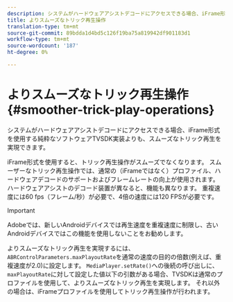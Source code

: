 ```yaml
---
description: システムがハードウェアアシストデコードにアクセスできる場合、iFrame形式を使用する純粋なソフトウェアTVSDK実装よりも、スムーズなトリック再生を実現できます。
title: よりスムーズなトリック再生操作
translation-type: tm+mt
source-git-commit: 89bdda1d4bd5c126f19ba75a819942df901183d1
workflow-type: tm+mt
source-wordcount: '187'
ht-degree: 0%

---
```



# よりスムーズなトリック再生操作{#smoother-trick-play-operations}

システムがハードウェアアシストデコードにアクセスできる場合、iFrame形式を使用する純粋なソフトウェアTVSDK実装よりも、スムーズなトリック再生を実現できます。

<!--<a id="section_3DBFD7A3D1C7453096D3D3885E786263"></a>-->

iFrame形式を使用すると、トリック再生操作がスムーズでなくなります。 スムーザーなトリック再生操作では、通常の（iFrameではなく）プロファイル、ハードウェアデコードのサポートおよびフレームレートの向上が使用されます。 ハードウェアアシストのデコード装置が異なると、機能も異なります。 重複速度には60 fps（フレーム/秒）が必要で、4倍の速度には120 FPSが必要です。

>[!IMPORTANT]
>
>Adobeでは、新しいAndroidデバイスでは再生速度を重複速度に制限し、古いAndroidデバイスではこの機能を使用しないことをお勧めします。

よりスムーズなトリック再生を実現するには、`ABRControlParameters.maxPlayoutRate`を通常の速度の目的の倍数(例えば、重複速度が2.0)に設定します。 `MediaPlayer.setRate()`への後続の呼び出しに、`maxPlayoutRate`に対して設定した値以下の引数がある場合、TVSDKは通常のプロファイルを使用して、よりスムーズなトリック再生を実現します。 それ以外の場合は、iFrameプロファイルを使用してトリック再生操作が行われます。